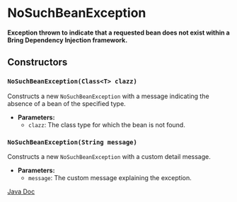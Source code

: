 # NoSuchBeanException

**Exception thrown to indicate that a requested bean does not exist within a Bring Dependency Injection framework.**

## Constructors

### `NoSuchBeanException(Class<T> clazz)`

Constructs a new `NoSuchBeanException` with a message indicating the absence of a bean of the specified type.

- **Parameters:**
    - `clazz`: The class type for which the bean is not found.

### `NoSuchBeanException(String message)`

Constructs a new `NoSuchBeanException` with a custom detail message.

- **Parameters:**
    - `message`: The custom message explaining the exception.

[Java Doc](https://BlyznytsiaOrg.github.io/bring-core-javadoc/com/bobocode/bring/core/exception/NoSuchBeanException.html)